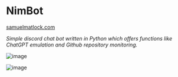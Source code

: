 # NimBot
[samuelmatlock.com](https://www.samuelmatlock.com)

*Simple discord chat bot written in Python which offers functions like ChatGPT emulation and Github repository monitoring.*

![image](https://github.com/samuelmatlock/NimBot/assets/31661790/250e5e97-5284-43ae-93cd-227094dcf7c6)

![image](https://github.com/samuelmatlock/NimBot/assets/31661790/7564e8cf-54ea-4351-a822-a6e344ff58f9)
